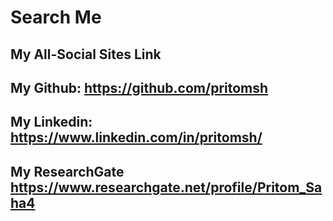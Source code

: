 # Search Me 
## My All-Social Sites Link
## My Github: https://github.com/pritomsh
## My Linkedin: https://www.linkedin.com/in/pritomsh/
## My ResearchGate https://www.researchgate.net/profile/Pritom_Saha4
